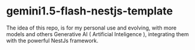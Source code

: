 # gemini1.5-flash-nestjs-template
The idea of this repo, is for my personal use and evolving, with more models and others Generative AI ( Artificial Inteligence ), integrating them with the powerful NestJs framework.
